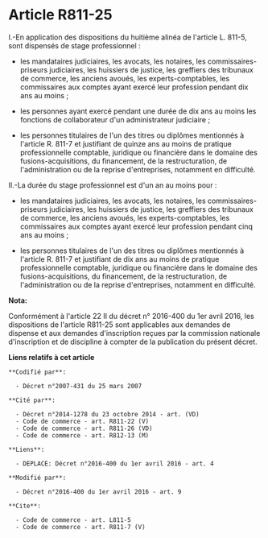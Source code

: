 # Article R811-25

I.-En application des dispositions du huitième alinéa de l'article L. 811-5, sont dispensés de stage professionnel :

- les mandataires judiciaires, les avocats, les notaires, les commissaires-priseurs judiciaires, les huissiers de justice,
les greffiers des tribunaux de commerce, les anciens avoués, les experts-comptables, les commissaires aux comptes ayant
exercé leur profession pendant dix ans au moins ;

- les personnes ayant exercé pendant une durée de dix ans au moins les fonctions de collaborateur d'un administrateur
judiciaire ;

- les personnes titulaires de l'un des titres ou diplômes mentionnés à l'article R. 811-7 et justifiant de quinze ans au
moins de pratique professionnelle comptable, juridique ou financière dans le domaine des fusions-acquisitions, du
financement, de la restructuration, de l'administration ou de la reprise d'entreprises, notamment en difficulté. 

II.-La durée du stage professionnel est d'un an au moins pour :

- les mandataires judiciaires, les avocats, les notaires, les commissaires-priseurs judiciaires, les huissiers de justice,
les greffiers des tribunaux de commerce, les anciens avoués, les experts-comptables, les commissaires aux comptes ayant
exercé leur profession pendant cinq ans au moins ;

- les personnes titulaires de l'un des titres ou diplômes mentionnés à l'article R. 811-7 et justifiant de dix ans au moins
de pratique professionnelle comptable, juridique ou financière dans le domaine des fusions-acquisitions, du financement, de
la restructuration, de l'administration ou de la reprise d'entreprises, notamment en difficulté.

**Nota:**

Conformément à l'article 22 II du décret n° 2016-400 du 1er avril 2016, les dispositions de l'article R811-25 sont
applicables aux demandes de dispense et aux demandes d'inscription reçues par la commission nationale d'inscription et de
discipline à compter de la publication du présent décret.

**Liens relatifs à cet article**

	**Codifié par**:

	  - Décret n°2007-431 du 25 mars 2007

	**Cité par**:

	  - Décret n°2014-1278 du 23 octobre 2014 - art. (VD)
	  - Code de commerce - art. R811-22 (V)
	  - Code de commerce - art. R811-26 (VD)
	  - Code de commerce - art. R812-13 (M)

	**Liens**:

	  - DEPLACE: Décret n°2016-400 du 1er avril 2016 - art. 4

	**Modifié par**:

	  - Décret n°2016-400 du 1er avril 2016 - art. 9

	**Cite**:

	  - Code de commerce - art. L811-5
	  - Code de commerce - art. R811-7 (V)
